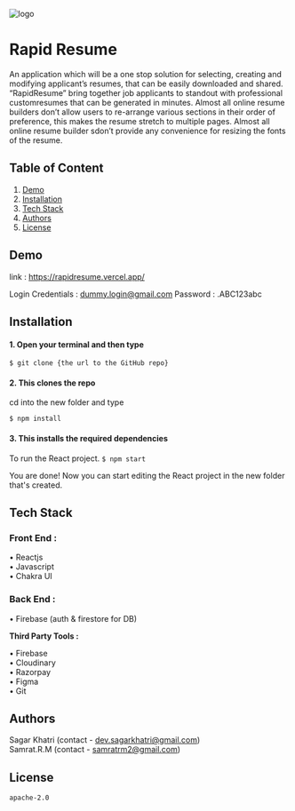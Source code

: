 ![logo](https://user-images.githubusercontent.com/93928124/200069028-c478881b-4f5a-42d2-8598-94879583001d.svg)

# Rapid Resume

       
An application which will be a one stop solution for selecting, creating and modifying applicant’s resumes, that can be easily downloaded and shared.
“RapidResume” bring together job applicants to standout with professional customresumes that can be generated in minutes. Almost all online resume builders don’t allow users to re-arrange various sections in their order of preference, this makes the resume stretch to multiple pages. Almost all online resume builder sdon’t provide any convenience for resizing the fonts of the resume.      


## Table of Content 
1. [Demo](#demo)  
2. [Installation](#installation)
3. [Tech Stack](#tech-stack)
4. [Authors](#authors)
5. [License](#license)

## Demo 
link : https://rapidresume.vercel.app/

Login Credentials : dummy.login@gmail.com
Password : .ABC123abc

## Installation


#### 1. Open your terminal and then type

```$ git clone {the url to the GitHub repo}```

#### 2. This clones the repo

cd into the new folder and type

```$ npm install```

#### 3. This installs the required dependencies

To run the React project.
```$ npm start```

You are done! Now you can start editing the React project in the new folder that's created.


## Tech Stack        

### Front End :     

•   Reactjs    
•   Javascript      
•   Chakra UI    

 ### Back End :
•   Firebase (auth & firestore for DB)       

**Third Party Tools :** 

•   Firebase       
•   Cloudinary      
•   Razorpay       
•   Figma    
•   Git    

## Authors  

Sagar Khatri (contact - dev.sagarkhatri@gmail.com) <br />
Samrat.R.M (contact - samratrm2@gmail.com)  

## License 

```apache-2.0```


        

